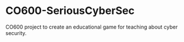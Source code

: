 # CO600-SeriousCyberSec
CO600 project to create an educational game for teaching about cyber security. 

